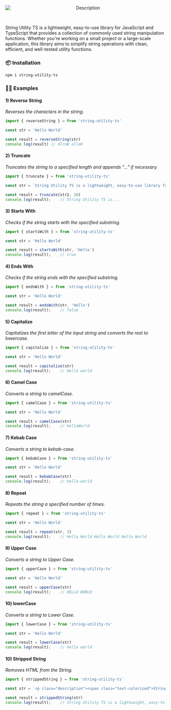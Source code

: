 
<p align="center">
  <img src="https://github.com/user-attachments/assets/a3601eb8-c10a-442b-8cc3-b04a923919f8" style="display: block; margin: 0 auto;" alt="Description" />
</p>
<br/>


<p>
String Utility TS is a lightweight, easy-to-use library for JavaScript and TypeScript that provides a collection of commonly used string manipulation functions. Whether you're working on a small project or a large-scale application, this library aims to simplify string operations with clean, efficient, and well-tested utility functions.
</p>

<h3>📦 Installation </h3>

```sh
npm i string-utility-ts
```

<h3>🧑‍💻 Examples</h3>

<h4> 1) Reverse String </h4>

*Reverses the characters in the string.*

```js
import { reverseString } = from 'string-utility-ts'

const str = 'Hello World'

const result = reverseString(str)
console.log(result) // dlroW olleH
```
<h4> 2) Truncate </h4>

*Truncates the string to a specified length and appends "..." if necessary.*

```js
import { truncate } = from 'string-utility-ts'

const str = `String Utility TS is a lightweight, easy-to-use library for JavaScript and TypeScript that provides a collection of commonly used string manipulation functions.`

const result = truncate(str2, 20)
console.log(result);    // String Utility TS is...
```
<h4> 3) Starts With </h4>

*Checks if the string starts with the specified substring.*

```js
import { startsWith } = from 'string-utility-ts'

const str = 'Hello World'

const result = startsWith(str, 'Hello')
console.log(result);    // true
```

<h4> 4) Ends With </h4>

*Checks if the string ends with the specified substring.*

```js
import { endsWith } = from 'string-utility-ts'

const str = 'Hello World'

const result = endsWith(str, 'Hello')
console.log(result);    // false
```

<h4> 5) Capitalize </h4>

*Capitalizes the first letter of the input string and converts the rest to lowercase.*

```js
import { capitalize } = from 'string-utility-ts'

const str = 'Hello World'

const result = capitalize(str)
console.log(result);    // Hello world
```

<h4> 6) Camel Case </h4>

*Converts a string to camelCase.*

```js
import { camelCase } = from 'string-utility-ts'

const str = 'Hello World'

const result = camelCase(str)
console.log(result);    // helloWorld
```

<h4> 7) Kebab Case </h4>

*Converts a string to kebab-case.*

```js
import { kebabCase } = from 'string-utility-ts'

const str = 'Hello World'

const result = kebabCase(str)
console.log(result);    // hello-world
```

<h4> 8) Repeat </h4>

*Repeats the string a specified number of times.*

```js
import { repeat } = from 'string-utility-ts'

const str = 'Hello World'

const result = repeat(str, 3)
console.log(result);    // Hello World Hello World Hello World
```
<h4> 9) Upper Case </h4>

*Converts a string to Upper Case.*

```js
import { upperCase } = from 'string-utility-ts'

const str = 'Hello World'

const result = upperCase(str)
console.log(result);    // HELLO WORLD
```
<h4> 10) lowerCase </h4>

*Converts a string to Lower Case.*

```js
import { lowerCase } = from 'string-utility-ts'

const str = 'Hello World'

const result = lowerCase(str)
console.log(result);    // hello world
```
<h4> 10) Stripped String </h4>

*Removes HTML from the String.*

```js
import { strippedString } = from 'string-utility-ts'

const str = `<p class="description"><span class="text-colorized">String Utility TS</span> is a lightweight, easy-to-use library for JavaScript and TypeScript that provides a collection of commonly used string manipulation functions.</p>`

const result = strippedString(str)
console.log(result);    // String Utility TS is a lightweight, easy-to-use library for JavaScript and TypeScript that provides a collection of commonly used string manipulation functions.
```
